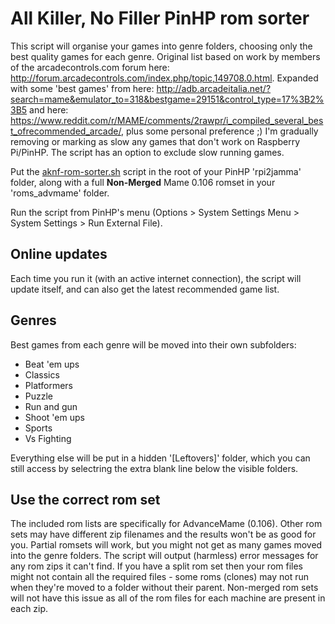 # All Killer, No Filler PinHP rom sorter

This script will organise your games into genre folders, choosing only the best quality games for each genre. Original list based on work by members of the arcadecontrols.com forum here: http://forum.arcadecontrols.com/index.php/topic,149708.0.html. Expanded with some 'best games' from here: http://adb.arcadeitalia.net/?search=mame&emulator_to=318&bestgame=29151&control_type=17%3B2%3B5 and here: https://www.reddit.com/r/MAME/comments/2rawpr/i_compiled_several_best_ofrecommended_arcade/, plus some personal preference ;) I'm gradually removing or marking as slow any games that don't work on Raspberry Pi/PinHP. The script has an option to exclude slow running games.

Put the [aknf-rom-sorter.sh](https://raw.githubusercontent.com/AndyHazz/All-Killer-PinHP-rom-sorter/main/aknf-rom-sorter.sh) script in the root of your PinHP 'rpi2jamma' folder, along with a full **Non-Merged** Mame 0.106 romset in your 'roms_advmame' folder.

Run the script from PinHP's menu (Options > System Settings Menu > System Settings > Run External File).

## Online updates

Each time you run it (with an active internet connection), the script will update itself, and can also get the latest recommended game list.

## Genres

Best games from each genre will be moved into their own subfolders:

- Beat 'em ups
- Classics
- Platformers
- Puzzle
- Run and gun
- Shoot 'em ups
- Sports
- Vs Fighting

Everything else will be put in a hidden '[Leftovers]' folder, which you can still access by selectring the extra blank line below the visible folders.

## Use the correct rom set

The included rom lists are specifically for AdvanceMame (0.106). Other rom sets may have different zip filenames and the results won't be as good for you.
Partial romsets will work, but you might not get as many games moved into the genre folders.
The script will output (harmless) error messages for any rom zips it can't find.
If you have a split rom set then your rom files might not contain all the required files - some roms (clones) may not run when they're moved to a folder without their parent. Non-merged rom sets will not have this issue as all of the rom files for each machine are present in each zip.
